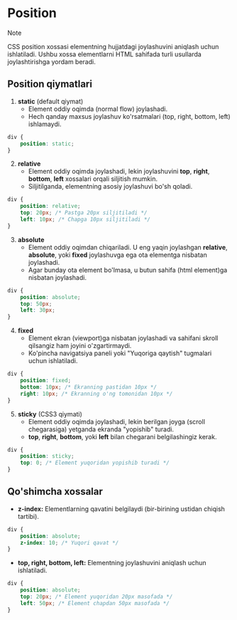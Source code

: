 # Position

> [!NOTE]
> CSS position xossasi elementning hujjatdagi joylashuvini aniqlash uchun ishlatiladi. Ushbu xossa elementlarni HTML sahifada turli usullarda joylashtirishga yordam beradi.

## Position qiymatlari

1. **static** (default qiymat)
    - Element oddiy oqimda (normal flow) joylashadi.
    - Hech qanday maxsus joylashuv ko'rsatmalari (top, right, bottom, left) ishlamaydi.

```css
div {
    position: static;
}
```

2. **relative**
    - Element oddiy oqimda joylashadi, lekin joylashuvini **top**, **right**, **bottom**, **left** xossalari orqali siljitish mumkin.
    - Siljitilganda, elementning asosiy joylashuvi bo'sh qoladi.

```css
div {
    position: relative;
    top: 20px; /* Pastga 20px siljitiladi */
    left: 10px; /* Chapga 10px siljitiladi */
}
```

3. **absolute**
    - Element oddiy oqimdan chiqariladi. U eng yaqin joylashgan **relative**, **absolute**, yoki **fixed** joylashuvga ega ota elementga nisbatan joylashadi.
    - Agar bunday ota element bo'lmasa, u butun sahifa (html element)ga nisbatan joylashadi.

```css
div {
    position: absolute;
    top: 50px;
    left: 30px;
}
```

4. **fixed**
    - Element ekran (viewport)ga nisbatan joylashadi va sahifani skroll qilsangiz ham joyini o'zgartirmaydi.
    - Ko'pincha navigatsiya paneli yoki "Yuqoriga qaytish" tugmalari uchun ishlatiladi.

```css
div {
    position: fixed;
    bottom: 10px; /* Ekranning pastidan 10px */
    right: 10px; /* Ekranning o'ng tomonidan 10px */
}
```

5. **sticky** (CSS3 qiymati)
    - Element oddiy oqimda joylashadi, lekin berilgan joyga (scroll chegarasiga) yetganda ekranda "yopishib" turadi.
    - **top**, **right**, **bottom**, yoki **left** bilan chegarani belgilashingiz kerak.

```css
div {
    position: sticky;
    top: 0; /* Element yuqoridan yopishib turadi */
}
```

## Qo'shimcha xossalar
- **z-index:** Elementlarning qavatini belgilaydi (bir-birining ustidan chiqish tartibi).

```css
div {
    position: absolute;
    z-index: 10; /* Yuqori qavat */
}
```

- **top, right, bottom, left:** Elementning joylashuvini aniqlash uchun ishlatiladi.

```css
div {
    position: absolute;
    top: 20px; /* Element yuqoridan 20px masofada */
    left: 50px; /* Element chapdan 50px masofada */
}
```

